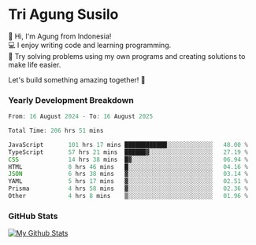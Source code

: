 # Tri Agung Susilo

👋 Hi, I'm Agung from Indonesia!<br>
💻 I enjoy writing code and learning programming.<br>
🧠 Try solving problems using my own programs and creating solutions to make life easier.

Let's build something amazing together! 🚀

### Yearly Development Breakdown

<!--START_SECTION:waka-->

```TypeScript JavaScript PHP
From: 16 August 2024 - To: 16 August 2025

Total Time: 206 hrs 51 mins

JavaScript       101 hrs 17 mins ████████████░░░░░░░░░░░░░   48.00 %
TypeScript       57 hrs 21 mins  ██████▓░░░░░░░░░░░░░░░░░░   27.19 %
CSS              14 hrs 38 mins  █▓░░░░░░░░░░░░░░░░░░░░░░░   06.94 %
HTML             8 hrs 46 mins   █░░░░░░░░░░░░░░░░░░░░░░░░   04.16 %
JSON             6 hrs 38 mins   ▓░░░░░░░░░░░░░░░░░░░░░░░░   03.14 %
YAML             5 hrs 17 mins   ▓░░░░░░░░░░░░░░░░░░░░░░░░   02.51 %
Prisma           4 hrs 58 mins   ▓░░░░░░░░░░░░░░░░░░░░░░░░   02.36 %
Other            4 hrs 8 mins    ▒░░░░░░░░░░░░░░░░░░░░░░░░   01.96 %
```

<!--END_SECTION:waka-->

### GitHub Stats

[![My Github Stats](https://github-readme-stats.vercel.app/api?username=triagung128&show_icons=true&hide=contribs,issues&count_private=true&theme=tokyonight)](https://github.com/triagung128)

<!-- [![Top Langs](https://github-readme-stats.vercel.app/api/top-langs/?username=triagung128&layout=compact)](https://github.com/triagung128) -->
